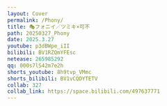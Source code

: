 ```yaml
---
layout: Cover
permalink: /Phony/
title: 🎭フォニイ／ツミキ×可不
path: 20250327_Phony
date: 2025.3.27
youtube: p3dBWpe_iII
bilibili: BV1RZQmYFEsc
netease: 265985292
qq: 000s7lS42m7e2h
shorts_youtube: 8h9tvp_VMmc
shorts_bilibili: BV1vCQDYTETV
collab: 327
collab_link: https://space.bilibili.com/497637771
---
```

